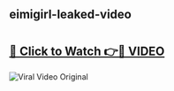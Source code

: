 ## eimigirl-leaked-video 

# <h2><a href="http://freeplayer.one?title=eimigirl-leaked-video&ref=21J">🔗 Click to Watch 👉🔴 VIDEO</a></h2>

<a href="http://freeplayer.one?title=eimigirl-leaked-video&ref=21J" rel="nofollow" data-target="animated-image.originalLink"><img src="https://i.ibb.co.com/xMMVF88/686577567.gif" alt="Viral Video Original" style="max-width: 100%; display: inline-block;" data-target="animated-image.originalImage"></a>

